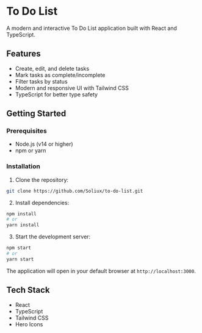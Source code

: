 # To Do List

A modern and interactive To Do List application built with React and TypeScript.

## Features

- Create, edit, and delete tasks
- Mark tasks as complete/incomplete
- Filter tasks by status
- Modern and responsive UI with Tailwind CSS
- TypeScript for better type safety

## Getting Started

### Prerequisites

- Node.js (v14 or higher)
- npm or yarn

### Installation

1. Clone the repository:

```bash
git clone https://github.com/Soliux/to-do-list.git
```

2. Install dependencies:

```bash
npm install
# or
yarn install
```

3. Start the development server:

```bash
npm start
# or
yarn start
```

The application will open in your default browser at `http://localhost:3000`.

## Tech Stack

- React
- TypeScript
- Tailwind CSS
- Hero Icons
